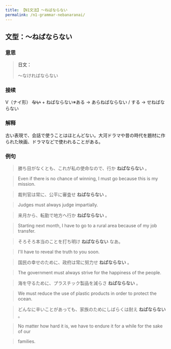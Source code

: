 ```yaml
---
title: 【N1文法】〜ねばならない
permalink: /n1-grammar-nebanaranai/
---
```


## 文型：〜ねばならない

### 意思

> **日文：**
> 
> 〜なければならない


### 接续

V（ナイ形） ~~ない~~ \+ ねばならない※ある → あらねばならない / する → せねばならない

### 解释

古い表現で、会話で使うことはほとんどない。大河ドラマや昔の時代を題材に作られた映画、ドラマなどで使われることがある。

### 例句

> 勝ち目がなくとも、これが私の使命なので、行か **ねばならない** 。

> Even if there is no chance of winning, I must go because this is my mission.

> 裁判官は常に、公平に審査せ **ねばならない** 。

> Judges must always judge impartially.

> 来月から、転勤で地方へ行か **ねばならない** 。

> Starting next month, I have to go to a rural area because of my job transfer.

> そろそろ本当のことを打ち明け **ねばならない** なあ。

> I'll have to reveal the truth to you soon.

> 国民の幸せのために、政府は常に努力せ **ねばならない** 。

> The government must always strive for the happiness of the people.

> 海を守るために、プラスチック製品を減らさ **ねばならない** 。

> We must reduce the use of plastic products in order to protect the ocean.

> どんなに辛いことがあっても、家族のためにしばらくは耐え **ねばならない** 。

> No matter how hard it is, we have to endure it for a while for the sake of our

> families.

